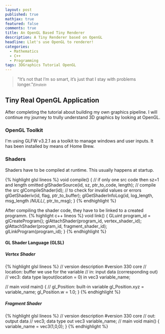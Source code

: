 ```yaml
---
layout: post
published: true
mathjax: true
featured: false
comments: true
title: An OpenGL Based Tiny Renderer
description: A Tiny Renderer based on OpenGL
headline: Llet's use OpenGL to renderer!
categories:
  - Mathematics
  - C++
  - Programming
tags: 3DGraphics Tutorial OpenGL
---
```

>&quot;It’s not that I’m so smart, it’s just that I stay with problems longer.&quot;<small><cite title="einstein">Einstein</cite></small>

## Tiny Real OpenGL Application
After completing the tutorial about building my own graphics pipeline. I will continue my journey to trully understand 3D graphics by looking at OpenGL.

### OpenGL Toolkit
I'm using GLFW v3.2.1 as a toolkit to manage windows and user inputs. It has been installed by means of Home Brew.

### Shaders
Shaders have to be compiled at runtime. This usually happens at startup. 

{% highlight glsl lineos %}
void compile()
{
  // if only one src code then sz=1 and length omitted
  glShaderSource(id, sz, ptr_to_code, length);
  // compile the src
  glCompileShader(id); 
  // to check for invalid values or errors
  glGetShaderiv(id, flag, ptr_to_buffer);
  glGetShaderInfoLog(id, log_length, msg_length /*NULL*/, ptr_to_msg);
}
{% endhighlight %}

After compiling the shader code, they have to be linked to a created programm.
{% highlight c++ lineos %}
void link()
{
  GLuint program_id = glCreateProgram();
  glAttachShader(program_id, vertex_shader_id);
  glAttachShader(program_id, fragment_shader_id);
  glLinkProgram(program_id);
}
{% endhighlight %}

#### GL Shader Language (GLSL)

##### Vertex Shader

{% highlight glsl lineos %}
// version description
#version 330 core
// location: buffer we use for the variable
// in: input data (corresponding out)
// vec3: data type
layout(location = 0) in vec3 variable_name;

// main
void main()
{
  //  gl_Position: built-in variable 
  gl_Position.xyz = variable_name;
  gl_Position.w = 1.0;
}
{% endhighlight %}

##### Fragment Shader
{% highlight glsl lineos %}
// version description
#version 330 core
// out: output data
// vec3; data type
out vec3 variable_name;
// main
void main()
{
  variable_name = vec3(1,0,0);
}
{% endhighlight %}

